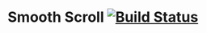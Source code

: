 # Smooth Scroll [![Build Status](https://travis-ci.org/k-components/smooth-scroll.svg)](https://travis-ci.org/k-components/smooth-scroll)

